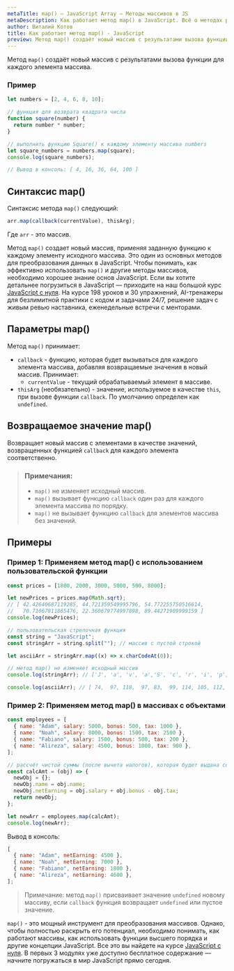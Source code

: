 ```yaml
---
metaTitle: map() – JavaScript Array – Методы массивов в JS
metaDescription: Как работает метод map() в JavaScript. Всё о методах работы с массивами в JavaScript | База знаний PurpleSchool
author: Виталий Котов
title: Как работает метод map() - JavaScript
preview: Метод map() создаёт новый массив с результатами вызова функции для каждого элемента массива...
---
```


Метод `map()` создаёт новый массив с результатами вызова функции для каждого элемента массива.

### Пример

```javascript
let numbers = [2, 4, 6, 8, 10];

// функция для возврата квадрата числа
function square(number) {
  return number * number;
}

// выполнить функцию Square() к каждому элементу массива numbers
let square_numbers = numbers.map(square);
console.log(square_numbers);

// Вывод в консоль: [ 4, 16, 36, 64, 100 ]
```

## Синтаксис map()

Синтаксис метода `map()` следующий:

```javascript
arr.map(callback(currentValue), thisArg);
```

Где `arr` - это массив.

Метод `map()` создает новый массив, применяя заданную функцию к каждому элементу исходного массива. Это один из основных методов для преобразования данных в JavaScript. Чтобы понимать, как эффективно использовать `map()` и другие методы массивов, необходимо хорошее знание основ JavaScript. Если вы хотите детальнее погрузиться в JavaScript — приходите на наш большой курс [JavaScript с нуля](https://purpleschool.ru/course/javascript-basics?utm_source=knowledgebase&utm_medium=text&utm_campaign=kak-rabotaet-metod-map-javascript). На курсе 198 уроков и 30 упражнений, AI-тренажеры для безлимитной практики с кодом и задачами 24/7, решение задач с живым ревью наставника, еженедельные встречи с менторами.

## Параметры map()

Метод `map()` принимает:

- `callback` - функцию, которая будет вызываться для каждого элемента массива, добавляя возвращаемые значения в новый массив. Принимает:
  - `currentValue` - текущий обрабатываемый элемент в массиве.
- `thisArg` (необязательно) - значение, используемое в качестве `this`, при вызове функции `callback`. По умолчанию определен как `undefined`.

## Возвращаемое значение map()

Возвращает новый массив с элементами в качестве значений, возвращенных функцией `callback` для каждого элемента соответственно.

> ### Примечания:
>
> - `map()` не изменяет исходный массив.
> - `map()` вызывает функцию `callback` один раз для каждого элемента массива по порядку.
> - `map()` не вызывает функцию `callback` для элементов массива без значений.

## Примеры

### Пример 1: Применяем метод map() с использованием пользовательской функции

```javascript
const prices = [1800, 2000, 3000, 5000, 500, 8000];

let newPrices = prices.map(Math.sqrt);
// [ 42.42640687119285, 44.721359549995796, 54.772255750516614,
//   70.71067811865476, 22.360679774997898, 89.44271909999159 ]
console.log(newPrices);

// пользовательская стрелочная функция
const string = "JavaScript";
const stringArr = string.split(""); // массив с пустой строкой

let asciiArr = stringArr.map((x) => x.charCodeAt(0));

// метод map() не изменяет исходный массив
console.log(stringArr); // ['J', 'a', 'v', 'a','S', 'c', 'r', 'i', 'p', 't']

console.log(asciiArr); // [ 74,  97, 118,  97, 83,  99, 114, 105, 112, 116 ]
```

### Пример 2: Применяем метод map() в массивах с объектами

```javascript
const employees = [
  { name: "Adam", salary: 5000, bonus: 500, tax: 1000 },
  { name: "Noah", salary: 8000, bonus: 1500, tax: 2500 },
  { name: "Fabiano", salary: 1500, bonus: 500, tax: 200 },
  { name: "Alireza", salary: 4500, bonus: 1000, tax: 900 },
];

// рассчёт чистой суммы (после вычета налогов), которая будет выдана сотрудникам
const calcAmt = (obj) => {
  newObj = {};
  newObj.name = obj.name;
  newObj.netEarning = obj.salary + obj.bonus - obj.tax;
  return newObj;
};

let newArr = employees.map(calcAmt);
console.log(newArr);
```

Вывод в консоль:

```javascript
[
  { name: "Adam", netEarning: 4500 },
  { name: "Noah", netEarning: 7000 },
  { name: "Fabiano", netEarning: 1800 },
  { name: "Alireza", netEarning: 4600 },
];
```

> Примечание: метод `map()` присваивает значение `undefined` новому массиву, если `callback` функция возвращает `undefined` или пустое значение.

`map()` - это мощный инструмент для преобразования массивов. Однако, чтобы полностью раскрыть его потенциал, необходимо понимать, как работают массивы, как использовать функции высшего порядка и другие концепции JavaScript. Все это вы найдете на курсе [JavaScript с нуля](https://purpleschool.ru/course/javascript-basics?utm_source=knowledgebase&utm_medium=text&utm_campaign=kak-rabotaet-metod-map-javascript). В первых 3 модулях уже доступно бесплатное содержание — начните погружаться в мир JavaScript прямо сегодня.
